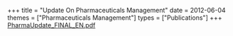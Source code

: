 +++
title = "Update On Pharmaceuticals Management"
date = 2012-06-04
themes = ["Pharmaceuticals Management"]
types = ["Publications"]
+++
[PharmaUpdate\_FINAL\_EN.pdf](/files/PharmaUpdate_FINAL_EN.pdf)

